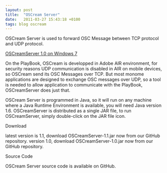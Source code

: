 ```yaml
---
layout: post
title:  "OSCream Server"
date:   2011-03-27 15:43:18 +0100
tags: blog oscream
---
```

OSCream Server is used to forward OSC Message between TCP protocol and UDP protocol.

[OSCreamServer 1.0 on Windows 7](/assets/OSCreamServer.png)

On the PlayBook, OSCream is developped in Adobe AIR environment, for security reasons UDP communication is disabled in AIR on mobile devices, so OSCream send its OSC Messages over TCP. But most monome applications are designed to exchange OSC messages over UDP, so a tool is needed to allow application to communicate with the PlayBook, OSCreamServer does just that.

OSCream Server is programmed in Java, so it will run on any machine where a Java Runtime Environment is available, you will need Java version 1.6. OSCreamServer is distributed as a single JAR file, to run OSCreamServer, simply double-click on the JAR file icon.

Download

latest version is 1.1, download OSCreamServer-1.1.jar now from our GitHub repository.
version 1.0, download OSCreamServer-1.0.jar now from our GitHub repository.

Source Code

OSCream Server source code is available on GitHub.